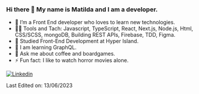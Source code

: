 ### Hi there 👋 My name is Matilda and I am a developer. 


- 🔭 I’m a Front End developer who loves to learn new technologies.
- 🧙‍♀️ Tools and Tach: Javascript, TypeScript, React, Next.js, Node.js, Html, CSS/SCSS, mongoDB, Building REST APIs, Firebase, TDD, Figma.
- 📖 Studied Front-End Development at Hyper Island.
- 🌱 I am learning GraphQL.
- 💬 Ask me about coffee and boardgames.
- ⚡ Fun fact: I like to watch horror movies alone.

[![Linkedin](https://img.shields.io/badge/-LinkedIn-blue?style=flat&logo=Linkedin&logoColor=white)](https://www.linkedin.com/in/matilda-yngman/)

Last Edited on: 13/06/2023
